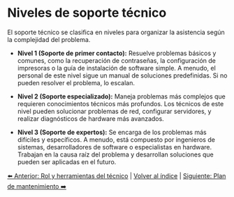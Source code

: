 # Niveles de soporte técnico
El soporte técnico se clasifica en niveles para organizar la asistencia según la complejidad del problema.

- **Nivel 1 (Soporte de primer contacto):** Resuelve problemas básicos y comunes, como la recuperación de contraseñas, la configuración de impresoras o la guía de instalación de software simple. A menudo, el personal de este nivel sigue un manual de soluciones predefinidas. Si no pueden resolver el problema, lo escalan.

- **Nivel 2 (Soporte especializado):** Maneja problemas más complejos que requieren conocimientos técnicos más profundos. Los técnicos de este nivel pueden solucionar problemas de red, configurar servidores, y realizar diagnósticos de hardware más avanzados.

- **Nivel 3 (Soporte de expertos):** Se encarga de los problemas más difíciles y específicos. A menudo, está compuesto por ingenieros de sistemas, desarrolladores de software o especialistas en hardware. Trabajan en la causa raíz del problema y desarrollan soluciones que pueden ser aplicadas en el futuro.

[⬅️ Anterior: Rol y herramientas del técnico](RolYHerramientas.md) | [Volver al índice](../TablaDeContenidos.md) | [Siguiente: Plan de mantenimiento ➡️](PlanDeMantenimiento.md)